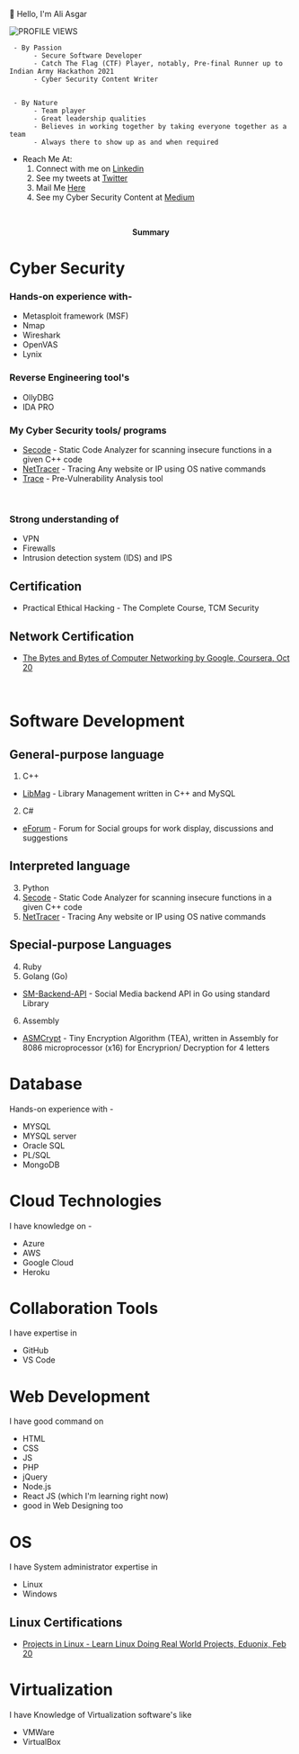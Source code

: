 👋 Hello, I'm Ali Asgar

<!-- PROFILE VIEWS by https://github.com/antonkomarev/github-profile-views-counter-->
![PROFILE VIEWS](https://komarev.com/ghpvc/?username=AliasgarSabunwala&color=blueviolet&label=PROFILE+VIEWS) 
  
     - By Passion
          - Secure Software Developer
          - Catch The Flag (CTF) Player, notably, Pre-final Runner up to Indian Army Hackathon 2021
          - Cyber Security Content Writer
      
      
     - By Nature 
          - Team player
          - Great leadership qualities 
          - Believes in working together by taking everyone together as a team
          - Always there to show up as and when required

- Reach Me At:
     1. Connect with me on [Linkedin](https://linkedin.com/in/AliasgarSabunwala/)
     2. See my tweets at [Twitter](https://twitter.com/AliasgarSabun/)
     3. Mail Me [Here](mailto:alisabun007@gmail.com)
     4. See my Cyber Security Content at [Medium](https://aliasgarsabunwala.medium.com/)

<br>
 
 <p align="center">
       <b> Summary </b>
</p>

# Cyber Security
### Hands-on experience with-
  - Metasploit framework (MSF)
  - Nmap 
  - Wireshark 
  - OpenVAS
  - Lynix

### Reverse Engineering tool's 
  - OllyDBG
  - IDA PRO

### My Cyber Security tools/ programs
- [Secode](https://github.com/AliasgarSabunwala/Secode) - Static Code Analyzer for scanning insecure functions in a given C++ code
- [NetTracer](https://github.com/AliasgarSabunwala/NetTracer) - Tracing Any website or IP using OS native commands
- [Trace](https://github.com/AliasgarSabunwala/Trace) -  Pre-Vulnerability Analysis tool

<br>

### Strong understanding of 
- VPN 
- Firewalls 
- Intrusion detection system (IDS) and IPS 

## Certification
- Practical Ethical Hacking - The Complete Course, TCM Security

## Network Certification
- [The Bytes and Bytes of Computer Networking by Google, Coursera, Oct 20](https://www.coursera.org/account/accomplishments/certificate/8YREVN79YWAS)

<br>

# Software Development 

## General-purpose language
1. C++
  - [LibMag](https://github.com/AliasgarSabunwala/LibMag) - Library Management written in C++ and MySQL

2. C#
  - [eForum](https://github.com/AliasgarSabunwala/eForum) - Forum for Social groups for work display, discussions and suggestions

## Interpreted language
3. Python
  1. [Secode](https://github.com/AliasgarSabunwala/Secode) - Static Code Analyzer for scanning insecure functions in a given C++ code
  2. [NetTracer](https://github.com/AliasgarSabunwala/NetTracer) - Tracing Any website or IP using OS native commands

## Special-purpose Languages 
4. Ruby
5. Golang (Go)
  - [SM-Backend-API](https://github.com/AliasgarSabunwala/SM-Backend-API) - Social Media backend API in Go using standard Library

6. Assembly
  - [ASMCrypt](https://github.com/AliasgarSabunwala/ASMCrypt) - Tiny Encryption Algorithm (TEA), written in Assembly for 8086 microprocessor (x16) for Encryprion/ Decryption for 4 letters

# Database
Hands-on experience with -
- MYSQL
- MYSQL server
- Oracle SQL
- PL/SQL 
- MongoDB

# Cloud Technologies
I have knowledge on -
- Azure
- AWS 
- Google Cloud
- Heroku

<!-- ### Cloud Certification's
I had various Azure Cloud Certifications- 
- Azure Security Technologies (AZ-500) 
This course provides IT Security Professionals with the knowledge and skills needed to implement security controls, maintain an organization’s security posture, and identify and remediate security vulnerabilities. The course includes security for identity and access, platform protection, data and applications, and security operations.

- AZ-104
- AZ-204 
- AZ-900 
- AZ-102 
- Azure Data Analyst (DA-100) and 
- Azure AI Fundamentals (AI-900) -->

# Collaboration Tools 
I have expertise in 
- GitHub
- VS Code

# Web Development
I have good command on 
- HTML 
- CSS
- JS
- PHP
- jQuery
- Node.js
- React JS (which I'm learning right now) 
- good in Web Designing too

# OS
I have System administrator expertise in 
- Linux
- Windows

## Linux Certifications
- [Projects in Linux - Learn Linux Doing Real World Projects, Eduonix, Feb 20](https://www.eduonix.com/certificate/a7b154d9ad)

# Virtualization
I have Knowledge of Virtualization software's like 
- VMWare
- VirtualBox

